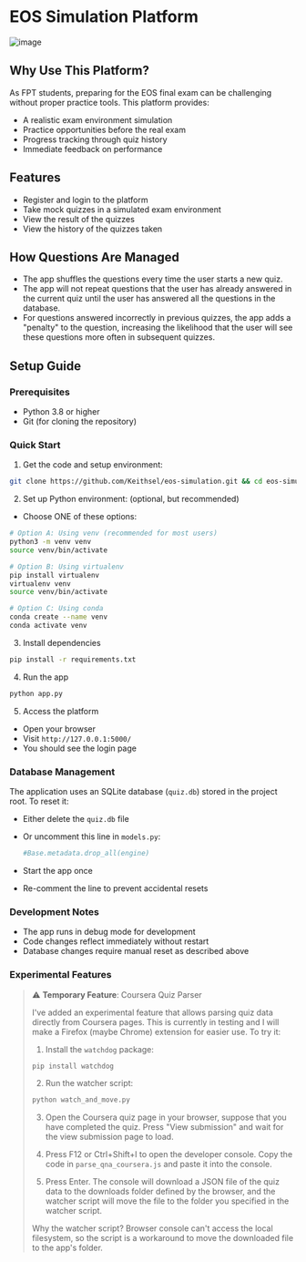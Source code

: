 # EOS Simulation Platform

![image](https://github.com/user-attachments/assets/68925b1a-fd88-4f2d-9745-d56fd12b468b)

## Why Use This Platform?

As FPT students, preparing for the EOS final exam can be challenging without proper practice tools. This platform provides:

- A realistic exam environment simulation
- Practice opportunities before the real exam
- Progress tracking through quiz history
- Immediate feedback on performance

## Features

- Register and login to the platform
- Take mock quizzes in a simulated exam environment
- View the result of the quizzes
- View the history of the quizzes taken

## How Questions Are Managed

- The app shuffles the questions every time the user starts a new quiz.
- The app will not repeat questions that the user has already answered in the current quiz until the user has answered all the questions in the database.
- For questions answered incorrectly in previous quizzes, the app adds a "penalty" to the question, increasing the likelihood that the user will see these questions more often in subsequent quizzes.

## Setup Guide

### Prerequisites

- Python 3.8 or higher
- Git (for cloning the repository)

### Quick Start

1. Get the code and setup environment:

```bash
git clone https://github.com/Keithsel/eos-simulation.git && cd eos-simulation
```

2. Set up Python environment: (optional, but recommended)

- Choose ONE of these options:

```bash
# Option A: Using venv (recommended for most users)
python3 -m venv venv
source venv/bin/activate

# Option B: Using virtualenv
pip install virtualenv
virtualenv venv
source venv/bin/activate

# Option C: Using conda
conda create --name venv
conda activate venv
```

3. Install dependencies

  ```bash
  pip install -r requirements.txt
  ```

4. Run the app

  ```bash
  python app.py
  ```

5. Access the platform

- Open your browser
- Visit `http://127.0.0.1:5000/`
- You should see the login page

### Database Management

The application uses an SQLite database (`quiz.db`) stored in the project root. To reset it:

- Either delete the `quiz.db` file
- Or uncomment this line in `models.py`:

  ```python
  #Base.metadata.drop_all(engine)
  ```

- Start the app once
- Re-comment the line to prevent accidental resets

### Development Notes

- The app runs in debug mode for development
- Code changes reflect immediately without restart
- Database changes require manual reset as described above

### Experimental Features

> ⚠️ **Temporary Feature**: Coursera Quiz Parser
>
> I've added an experimental feature that allows parsing quiz data directly from Coursera pages. This is currently in testing and I will make a Firefox (maybe Chrome) extension for easier use. To try it:
>
> 1. Install the `watchdog` package:
>
> ```bash
> pip install watchdog
> ```
>
> 2. Run the watcher script:
>
> ```bash
> python watch_and_move.py
> ```
>
> 3. Open the Coursera quiz page in your browser, suppose that you have completed the quiz. Press "View submission" and wait for the view submission page to load.
>
> 4. Press F12 or Ctrl+Shift+I to open the developer console. Copy the code in `parse_qna_coursera.js` and paste it into the console.
>
> 5. Press Enter. The console will download a JSON file of the quiz data to the downloads folder defined by the browser, and the watcher script will move the file to the folder you specified in the watcher script.
>
> Why the watcher script? Browser console can't access the local filesystem, so the script is a workaround to move the downloaded file to the app's folder.
